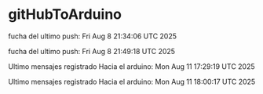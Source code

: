 # gitHubToArduino


fucha del ultimo push:  Fri Aug  8 21:34:06 UTC 2025


fucha del ultimo push:  Fri Aug  8 21:49:18 UTC 2025


Ultimo mensajes registrado Hacia el arduino:  Mon Aug 11 17:29:19 UTC 2025


Ultimo mensajes registrado Hacia el arduino:  Mon Aug 11 18:00:17 UTC 2025
